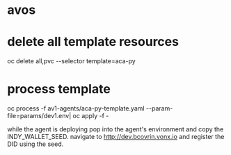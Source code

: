 # avos

# delete all template resources

oc delete all,pvc --selector template=aca-py

# process template

oc process -f av1-agents/aca-py-template.yaml --param-file=params/dev1.env| oc apply -f -

while the agent is deploying pop into the agent's environment and copy the INDY_WALLET_SEED. navigate to http://dev.bcovrin.vonx.io and register the DID using the seed.
